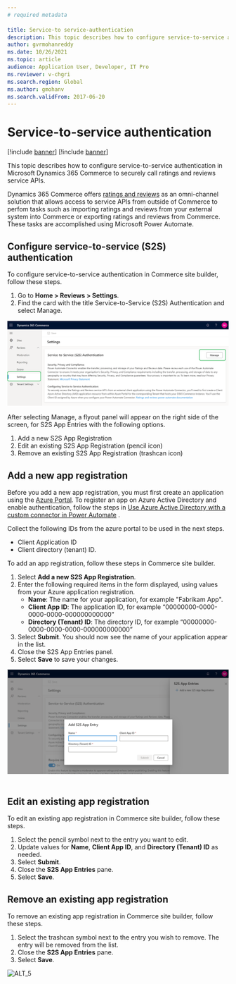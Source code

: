 ```yaml
---
# required metadata

title: Service-to service-authentication
description: This topic describes how to configure service-to-service authentication in Microsoft Dynamics 365 Commerce to securely call ratings and reviews service APIs.
author: gvrmohanreddy
ms.date: 10/26/2021
ms.topic: article
audience: Application User, Developer, IT Pro
ms.reviewer: v-chgri
ms.search.region: Global
ms.author: gmohanv
ms.search.validFrom: 2017-06-20
---
```


# Service-to-service authentication

[!include [banner](includes/banner.md)]
[!include [banner](includes/preview-banner.md)]

This topic describes how to configure service-to-service authentication in Microsoft Dynamics 365 Commerce to securely call ratings and reviews service APIs.

Dynamics 365 Commerce offers [ratings and reviews](ratings-reviews-overview.md) as an omni-channel solution that allows access to service APIs from outside of Commerce to perfom tasks such as importing ratings and reviews from your external system into Commerce or exporting ratings and reviews from Commerce. These tasks are accomplished using Microsoft Power Automate.  

## Configure service-to-service (S2S) authentication

To configure service-to-service authentication in Commerce site builder, follow these steps.

1. Go to **Home \> Reviews \> Settings**.
1. Find the card with the title Service-to-Service (S2S) Authentication and select Manage.

![ALT_1](media/Ratings-reviews-settings-service-to-service-authentication.png)

After selecting Manage, a flyout panel will appear on the right side of the screen, for S2S App Entries with the following options.

1. Add a new S2S App Registration
1. Edit an existing S2S App Registration (pencil icon)
1. Remove an existing S2S App Registration (trashcan icon)

## Add a new app registration

Before you add a new app registration, you must first create an application using the [Azure Portal](https://portal.azure.com). To register an app on Azure Active Directory and enable authentication, follow the steps in [Use Azure Active Directory with a custom connector in Power Automate](/connectors/custom-connectors/azure-active-directory-authentication) . 

Collect the following IDs from the azure portal to be used in the next steps.
- Client Application ID
- Client directory (tenant) ID.

To add an app registration, follow these steps in Commerce site builder.

1. Select **Add a new S2S App Registration**.
1. Enter the following required items in the form displayed, using values from your Azure application registration.
    - **Name**: The name for your application, for example "Fabrikam App".
    - **Client App ID**: The application ID, for example “00000000-0000-0000-0000-000000000000”
    - **Directory (Tenant) ID**: The directory ID, for example “00000000-0000-0000-0000-000000000000”
1. Select **Submit**. You should now see the name of your application appear in the list.
1. Close the S2S App Entries panel.
1. Select **Save** to save your changes.
 
![ALT_3](media/Ratings-reviews-settings-S2S-APP-entry.png)
 
## Edit an existing app registration

To edit an existing app registration in Commerce site builder, follow these steps.

1. Select the pencil symbol next to the entry you want to edit.
1. Update values for **Name**, **Client App ID**, and **Directory (Tenant) ID** as needed.
1. Select **Submit**.
1. Close the **S2S App Entries** pane.
1. Select **Save**.

## Remove an existing app registration

To remove an existing app registration in Commerce site builder, follow these steps.

1. Select the trashcan symbol next to the entry you wish to remove. The entry will be removed from the list.
1. Close the **S2S App Entries** pane.
1. Select **Save**.

![ALT_5](https://user-images.githubusercontent.com/42852473/137647294-ff54425c-18c0-429a-a7bf-cde31f47b5b1.png)
